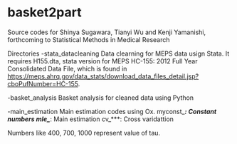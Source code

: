# basket2part
Source codes for Shinya Sugawara, Tianyi Wu and Kenji Yamanishi, forthcoming to Statistical Methods in Medical Research

Directories
-stata_datacleaning
Data clearning for MEPS data usign Stata. It requires H155.dta,
stata version for MEPS HC-155: 2012 Full Year Consolidated Data File,
which is found in 
https://meps.ahrq.gov/data_stats/download_data_files_detail.jsp?cboPufNumber=HC-155.

-basket_analysis
Basket analysis for cleaned data using Python

-main_estimation
Main estimation codes using Ox. 
myconst_***: Constant numbers
mle_***: Main estimation
cv_***: Cross varidattion

Numbers like 400, 700, 1000 represent value of tau.

